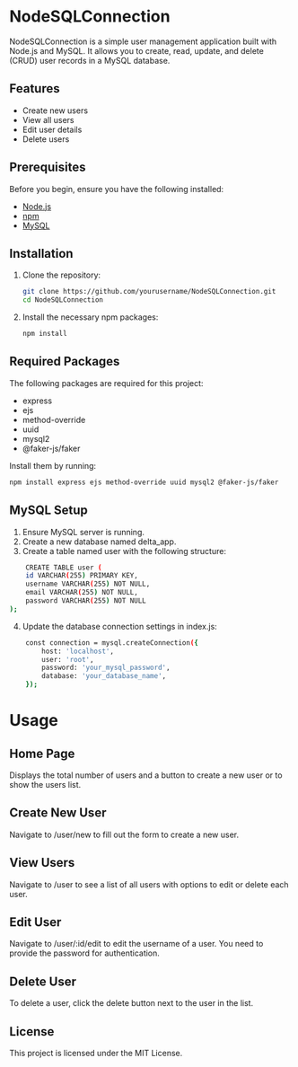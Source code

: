 # NodeSQLConnection

NodeSQLConnection is a simple user management application built with Node.js and MySQL. It allows you to create, read, update, and delete (CRUD) user records in a MySQL database.

## Features

- Create new users
- View all users
- Edit user details
- Delete users 

## Prerequisites

Before you begin, ensure you have the following installed:

- [Node.js](https://nodejs.org/en/)
- [npm](https://www.npmjs.com/)
- [MySQL](https://www.mysql.com/)

## Installation

1. Clone the repository:
    ```bash
    git clone https://github.com/yourusername/NodeSQLConnection.git
    cd NodeSQLConnection
    ```

2. Install the necessary npm packages:
    ```bash
    npm install
    ```

## Required Packages

The following packages are required for this project:

- express
- ejs
- method-override
- uuid
- mysql2
- @faker-js/faker

Install them by running:
```bash
npm install express ejs method-override uuid mysql2 @faker-js/faker
```

## MySQL Setup
1. Ensure MySQL server is running.
2. Create a new database named delta_app.
3. Create a table named user with the following structure:
```bash
    CREATE TABLE user (
    id VARCHAR(255) PRIMARY KEY,
    username VARCHAR(255) NOT NULL,
    email VARCHAR(255) NOT NULL,
    password VARCHAR(255) NOT NULL
);
```
4. Update the database connection settings in index.js:
```bash
    const connection = mysql.createConnection({
        host: 'localhost',
        user: 'root',
        password: 'your_mysql_password',
        database: 'your_database_name',
    });
```
# Usage
## Home Page
Displays the total number of users and a button to create a new user or to show the users list.

## Create New User
Navigate to /user/new to fill out the form to create a new user.

## View Users
Navigate to /user to see a list of all users with options to edit or delete each user.

## Edit User
Navigate to /user/:id/edit to edit the username of a user. You need to provide the password for authentication.

## Delete User
To delete a user, click the delete button next to the user in the list.

## License
This project is licensed under the MIT License.
